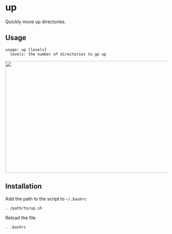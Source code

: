 # up
Quickly move up directories.

## Usage
```
usage: up [levels] 
  levels: the number of directories to go up
```
 
<img src="https://i.imgur.com/GgqZXjC.gif" width="600" height="348" />

## Installation

Add the path to the script to ```~/.bashrc``` 

    . /path/to/up.sh

Reload the file

    . .bashrc
